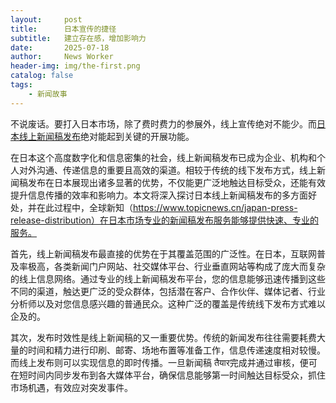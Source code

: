 ```yaml
---
layout:     post
title:      日本宣传的捷径
subtitle:   建立存在感，增加影响力
date:       2025-07-18
author:     News Worker
header-img: img/the-first.png
catalog: false
tags:
    - 新闻故事
---
```

不说废话。要打入日本市场，除了费时费力的参展外，线上宣传绝对不能少。而[日本线上新闻稿发布](https://www.topicnews.cn/japan-press-release-distribution)绝对能起到关键的开展功能。

在日本这个高度数字化和信息密集的社会，线上新闻稿发布已成为企业、机构和个人对外沟通、传递信息的重要且高效的渠道。相较于传统的线下发布方式，线上新闻稿发布在日本展现出诸多显著的优势，不仅能更广泛地触达目标受众，还能有效提升信息传播的效率和影响力。本文将深入探讨日本线上新闻稿发布的多方面好处，并在此过程中，全球新知（https://www.topicnews.cn/japan-press-release-distribution）在日本市场专业的新闻稿发布服务能够提供快速、专业的服务。

首先，线上新闻稿发布最直接的优势在于其覆盖范围的广泛性。在日本，互联网普及率极高，各类新闻门户网站、社交媒体平台、行业垂直网站等构成了庞大而复杂的线上信息网络。通过专业的线上新闻稿发布平台，您的信息能够迅速传播到这些不同的渠道，触达更广泛的受众群体，包括潜在客户、合作伙伴、媒体记者、行业分析师以及对您信息感兴趣的普通民众。这种广泛的覆盖是传统线下发布方式难以企及的。

其次，发布时效性是线上新闻稿的又一重要优势。传统的新闻发布往往需要耗费大量的时间和精力进行印刷、邮寄、场地布置等准备工作，信息传递速度相对较慢。而线上发布则可以实现信息的即时传播。一旦新闻稿 तैयार完成并通过审核，便可在短时间内同步发布到各大媒体平台，确保信息能够第一时间触达目标受众，抓住市场机遇，有效应对突发事件。
